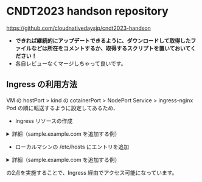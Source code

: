 # CNDT2023 handson repository

https://github.com/cloudnativedaysjp/cndt2023-handson

* **できれば継続的にアップデートできるように、ダウンロードして取得したファイルなどは所在をコメントするか、取得するスクリプトを置いておいてください！**
* 各自レビューなくマージしちゃって良いです。


## Ingress の利用方法

VM の hostPort > kind の cotainerPort > NodePort Service > ingress-nginx Pod の順に転送するように設定してあるため、

* Ingress リソースの作成

<details><summary>詳細（sample.example.com を追加する例）</summary>

```yaml
apiVersion: networking.k8s.io/v1
kind: Ingress
metadata:
  name: sample-ingress-by-nginx
  annotations:
    nginx.ingress.kubernetes.io/ssl-redirect: "false"
spec:
  ingressClassName: nginx
  rules:
  - host: sample.example.com
    http:
      paths:
      - path: /path1
        pathType: Prefix
        backend:
          service:
            name: sample-ingress-svc-1
            port:
              number: 8888
  defaultBackend:
    service:
      name: sample-ingress-default
      port:
        number: 8888
  tls:
  - hosts:
    - sample.example.com
    secretName: tls-sample
```

* app 例

```yaml
---
apiVersion: v1
kind: Service
metadata:
  name: sample-ingress-svc-1
spec:
  type: NodePort
  ports:
  - name: "http-port"
    protocol: "TCP"
    port: 8888
    targetPort: 80
  selector:
    ingress-app: sample1
---
apiVersion: v1
kind: Pod
metadata:
  name: sample-ingress-apps-1
  labels:
    ingress-app: sample1
spec:
  containers:
  - name: nginx-container
    image: amsy810/echo-nginx:v2.0
---
apiVersion: v1
kind: Service
metadata:
  name: sample-ingress-svc-2
spec:
  type: NodePort
  ports:
  - name: "http-port"
    protocol: "TCP"
    port: 8888
    targetPort: 80
  selector:
    ingress-app: sample2
---
apiVersion: v1
kind: Pod
metadata:
  name: sample-ingress-apps-2
  labels:
    ingress-app: sample2
spec:
  containers:
  - name: nginx-container
    image: amsy810/echo-nginx:v2.0
---
apiVersion: v1
kind: Service
metadata:
  name: sample-ingress-default
spec:
  type: NodePort
  ports:
  - name: "http-port"
    protocol: "TCP"
    port: 8888
    targetPort: 80
  selector:
    ingress-app: default
---
apiVersion: v1
kind: Pod
metadata:
  name: sample-ingress-default
  labels:
    ingress-app: default
spec:
  containers:
  - name: nginx-container
    image: amsy810/echo-nginx:v2.0
```

</details>

* ローカルマシンの /etc/hosts にエントリを追加

<details><summary>詳細（sample.example.com を追加する例）</summary>

`153.125.137.49 sample.example.com` を /etc/hosts に追記

`153.125.137.49` は VM の IP Address です。

</details>

の2点を実施することで、Ingress 経由でアクセス可能になっています。

